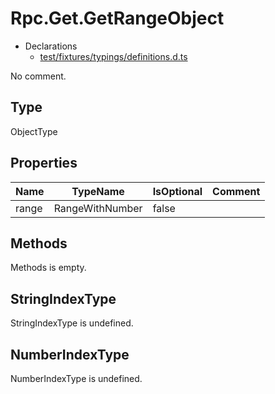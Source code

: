 # Rpc.Get.GetRangeObject

* Declarations
  * [test/fixtures/typings/definitions.d.ts](/test/fixtures/typings/definitions.d.ts#L72)

No comment.

## Type

ObjectType

## Properties

Name|TypeName|IsOptional|Comment
---|---|---|---
range|RangeWithNumber|false|

## Methods

Methods is empty.

## StringIndexType

StringIndexType is undefined.

## NumberIndexType

NumberIndexType is undefined.
